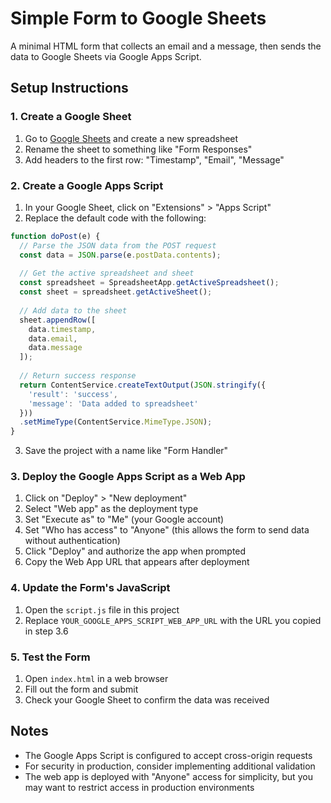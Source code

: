 # Simple Form to Google Sheets

A minimal HTML form that collects an email and a message, then sends the data to Google Sheets via Google Apps Script.

## Setup Instructions

### 1. Create a Google Sheet
1. Go to [Google Sheets](https://sheets.google.com) and create a new spreadsheet
2. Rename the sheet to something like "Form Responses"
3. Add headers to the first row: "Timestamp", "Email", "Message"

### 2. Create a Google Apps Script
1. In your Google Sheet, click on "Extensions" > "Apps Script"
2. Replace the default code with the following:

```javascript
function doPost(e) {
  // Parse the JSON data from the POST request
  const data = JSON.parse(e.postData.contents);
  
  // Get the active spreadsheet and sheet
  const spreadsheet = SpreadsheetApp.getActiveSpreadsheet();
  const sheet = spreadsheet.getActiveSheet();
  
  // Add data to the sheet
  sheet.appendRow([
    data.timestamp,
    data.email,
    data.message
  ]);
  
  // Return success response
  return ContentService.createTextOutput(JSON.stringify({
    'result': 'success',
    'message': 'Data added to spreadsheet'
  }))
  .setMimeType(ContentService.MimeType.JSON);
}
```

3. Save the project with a name like "Form Handler"

### 3. Deploy the Google Apps Script as a Web App
1. Click on "Deploy" > "New deployment"
2. Select "Web app" as the deployment type
3. Set "Execute as" to "Me" (your Google account)
4. Set "Who has access" to "Anyone" (this allows the form to send data without authentication)
5. Click "Deploy" and authorize the app when prompted
6. Copy the Web App URL that appears after deployment

### 4. Update the Form's JavaScript
1. Open the `script.js` file in this project
2. Replace `YOUR_GOOGLE_APPS_SCRIPT_WEB_APP_URL` with the URL you copied in step 3.6

### 5. Test the Form
1. Open `index.html` in a web browser
2. Fill out the form and submit
3. Check your Google Sheet to confirm the data was received

## Notes
- The Google Apps Script is configured to accept cross-origin requests
- For security in production, consider implementing additional validation
- The web app is deployed with "Anyone" access for simplicity, but you may want to restrict access in production environments 